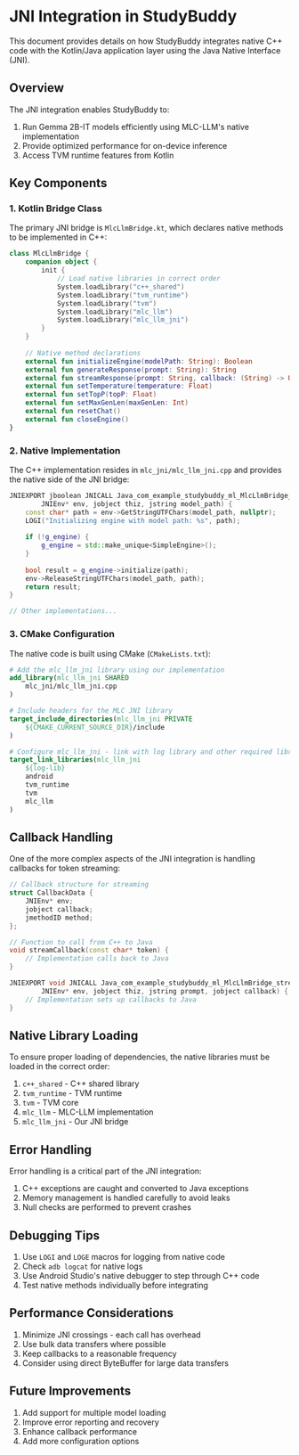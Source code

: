 # JNI Integration in StudyBuddy

This document provides details on how StudyBuddy integrates native C++ code with the Kotlin/Java application layer using the Java Native Interface (JNI).

## Overview

The JNI integration enables StudyBuddy to:

1. Run Gemma 2B-IT models efficiently using MLC-LLM's native implementation
2. Provide optimized performance for on-device inference
3. Access TVM runtime features from Kotlin

## Key Components

### 1. Kotlin Bridge Class

The primary JNI bridge is `MlcLlmBridge.kt`, which declares native methods to be implemented in C++:

```kotlin
class MlcLlmBridge {
    companion object {
        init {
            // Load native libraries in correct order
            System.loadLibrary("c++_shared")
            System.loadLibrary("tvm_runtime")
            System.loadLibrary("tvm")
            System.loadLibrary("mlc_llm")
            System.loadLibrary("mlc_llm_jni")
        }
    }
    
    // Native method declarations
    external fun initializeEngine(modelPath: String): Boolean
    external fun generateResponse(prompt: String): String
    external fun streamResponse(prompt: String, callback: (String) -> Unit)
    external fun setTemperature(temperature: Float)
    external fun setTopP(topP: Float)
    external fun setMaxGenLen(maxGenLen: Int)
    external fun resetChat()
    external fun closeEngine()
}
```

### 2. Native Implementation

The C++ implementation resides in `mlc_jni/mlc_llm_jni.cpp` and provides the native side of the JNI bridge:

```cpp
JNIEXPORT jboolean JNICALL Java_com_example_studybuddy_ml_MlcLlmBridge_initializeEngine(
        JNIEnv* env, jobject thiz, jstring model_path) {
    const char* path = env->GetStringUTFChars(model_path, nullptr);
    LOGI("Initializing engine with model path: %s", path);
    
    if (!g_engine) {
        g_engine = std::make_unique<SimpleEngine>();
    }
    
    bool result = g_engine->initialize(path);
    env->ReleaseStringUTFChars(model_path, path);
    return result;
}

// Other implementations...
```

### 3. CMake Configuration

The native code is built using CMake (`CMakeLists.txt`):

```cmake
# Add the mlc_llm_jni library using our implementation
add_library(mlc_llm_jni SHARED
    mlc_jni/mlc_llm_jni.cpp
)

# Include headers for the MLC JNI library
target_include_directories(mlc_llm_jni PRIVATE
    ${CMAKE_CURRENT_SOURCE_DIR}/include
)

# Configure mlc_llm_jni - link with log library and other required libraries
target_link_libraries(mlc_llm_jni
    ${log-lib}
    android
    tvm_runtime
    tvm
    mlc_llm
)
```

## Callback Handling

One of the more complex aspects of the JNI integration is handling callbacks for token streaming:

```cpp
// Callback structure for streaming
struct CallbackData {
    JNIEnv* env;
    jobject callback;
    jmethodID method;
};

// Function to call from C++ to Java
void streamCallback(const char* token) {
    // Implementation calls back to Java
}

JNIEXPORT void JNICALL Java_com_example_studybuddy_ml_MlcLlmBridge_streamResponse(
        JNIEnv* env, jobject thiz, jstring prompt, jobject callback) {
    // Implementation sets up callbacks to Java
}
```

## Native Library Loading

To ensure proper loading of dependencies, the native libraries must be loaded in the correct order:

1. `c++_shared` - C++ shared library
2. `tvm_runtime` - TVM runtime
3. `tvm` - TVM core
4. `mlc_llm` - MLC-LLM implementation
5. `mlc_llm_jni` - Our JNI bridge

## Error Handling

Error handling is a critical part of the JNI integration:

1. C++ exceptions are caught and converted to Java exceptions
2. Memory management is handled carefully to avoid leaks
3. Null checks are performed to prevent crashes

## Debugging Tips

1. Use `LOGI` and `LOGE` macros for logging from native code
2. Check `adb logcat` for native logs
3. Use Android Studio's native debugger to step through C++ code
4. Test native methods individually before integrating

## Performance Considerations

1. Minimize JNI crossings - each call has overhead
2. Use bulk data transfers where possible
3. Keep callbacks to a reasonable frequency
4. Consider using direct ByteBuffer for large data transfers

## Future Improvements

1. Add support for multiple model loading
2. Improve error reporting and recovery
3. Enhance callback performance
4. Add more configuration options 